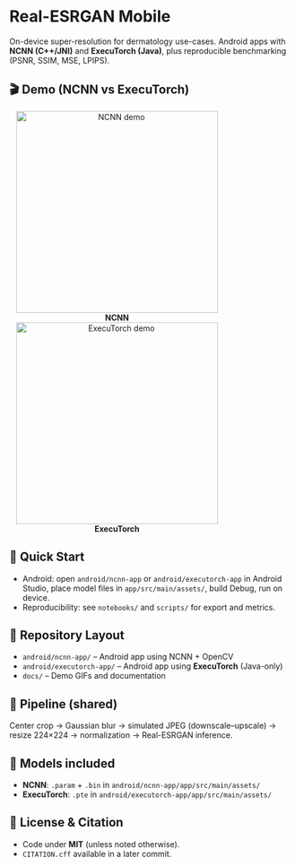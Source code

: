# Real-ESRGAN Mobile

On-device super-resolution for dermatology use-cases.
Android apps with **NCNN (C++/JNI)** and **ExecuTorch (Java)**, plus reproducible benchmarking (PSNR, SSIM, MSE, LPIPS).

## 🎬 Demo (NCNN vs ExecuTorch)

<p align="center">
  <figure style="display:inline-block; margin:0 12px; text-align:center;">
    <img src="docs/demo ncnn app.gif" alt="NCNN demo" width="360"/>
    <figcaption><b>NCNN</b></figcaption>
  </figure>
  <figure style="display:inline-block; margin:0 12px; text-align:center;">
    <img src="docs/docs/demo execu app.gif" alt="ExecuTorch demo" width="360"/>
    <figcaption><b>ExecuTorch</b></figcaption>
  </figure>
</p>



## 🚀 Quick Start
- Android: open `android/ncnn-app` or `android/executorch-app` in Android Studio, place model files in `app/src/main/assets/`, build Debug, run on device.
- Reproducibility: see `notebooks/` and `scripts/` for export and metrics.


## 📁 Repository Layout
- `android/ncnn-app/` – Android app using NCNN + OpenCV  
- `android/executorch-app/` – Android app using **ExecuTorch** (Java-only)  
- `docs/` – Demo GIFs and documentation


## 🧪 Pipeline (shared)
Center crop → Gaussian blur → simulated JPEG (downscale–upscale) → resize 224×224 → normalization → Real-ESRGAN inference.

## 🧠 Models included
- **NCNN**: `.param` + `.bin` in `android/ncnn-app/app/src/main/assets/`
- **ExecuTorch**: `.pte` in `android/executorch-app/app/src/main/assets/`


## 📄 License & Citation
- Code under **MIT** (unless noted otherwise).
- `CITATION.cff` available in a later commit.

